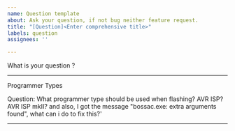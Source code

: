 ```yaml
---
name: Question template
about: Ask your question, if not bug neither feature request.
title: "[Question]<Enter comprehensive title>"
labels: question
assignees: ''

---
```


What is your question ?

_____ 
  
Programmer Types
 
Question: What programmer type should be used when flashing? AVR ISP? AVR ISP mkII? and also, I got the message "bossac.exe: extra arguments found", what can i do to fix this?'
  
_____
